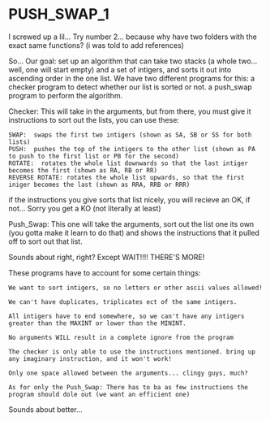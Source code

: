 # PUSH_SWAP_1
I screwed up a lil... Try number 2... because why have two folders with the exact same functions?
(i was told to add references)

So... Our goal: set up an algorithm that can take two stacks (a whole two... well, one will start empty) and a set of intigers, and sorts it out into ascending order in the one list.
We have two different programs for this: a checker program to detect whether our list is sorted or not.
                                         a push_swap program to perform the algorithm.
                                         
Checker: This will take in the arguments, but from there, you must give it instructions to sort out the lists, you can use these:
        
    SWAP:  swaps the first two intigers (shown as SA, SB or SS for both lists)
    PUSH:  pushes the top of the intigers to the other list (shown as PA to push to the first list or PB for the second)
    ROTATE:  rotates the whole list downwards so that the last intiger becomes the first (shown as RA, RB or RR)
    REVERSE ROTATE: rotates the whole list upwards, so that the first iniger becomes the last (shown as RRA, RRB or RRR)

if the instructions you give sorts that list nicely, you will recieve an OK, if not... Sorry you get a KO (not literally at least)

Push_Swap: This one will take the arguments, sort out the list one its own (you gotta make it learn to do that) and shows the instructions that it pulled off to sort out that list.

Sounds about right, right? Except WAIT!!!! THERE'S MORE!

These programs have to account for some certain things: 
                                                        
    We want to sort intigers, so no letters or other ascii values allowed!
                                                        
    We can't have duplicates, triplicates ect of the same intigers.
                                                        
    All intigers have to end somewhere, so we can't have any intigers greater than the MAXINT or lower than the MININT.
                                                        
    No arguments WILL result in a complete ignore from the program
                                                        
    The checker is only able to use the instructions mentioned. bring up any imaginary instruction, and it won't work!
                                                         
    Only one space allowed between the arguments... clingy guys, much?
                                                        
    As for only the Push_Swap: There has to ba as few instructions the program should dole out (we want an efficient one)
Sounds about better...
